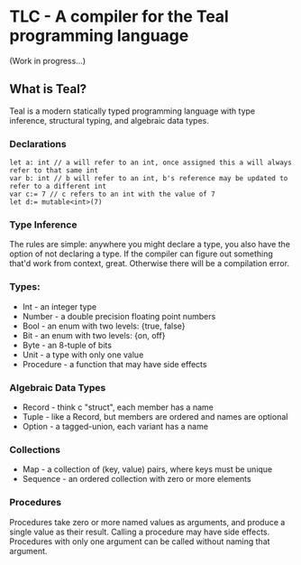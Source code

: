 # TLC - A compiler for the Teal programming language

(Work in progress...)

## What is Teal?
Teal is a modern statically typed programming language with type inference, structural typing, and algebraic data types.

### Declarations
```
let a: int // a will refer to an int, once assigned this a will always refer to that same int
var b: int // b will refer to an int, b's reference may be updated to refer to a different int
var c:= 7 // c refers to an int with the value of 7
let d:= mutable<int>(7)
```

### Type Inference
The rules are simple: anywhere you might declare a type, you also have the option of not declaring a type. If the compiler can figure out something that'd work from context, great. Otherwise there will be a compilation error.


### Types:
* Int - an integer type
* Number - a double precision floating point numbers
* Bool - an enum with two levels: {true, false}
* Bit - an enum with two levels: {on, off}
* Byte - an 8-tuple of bits
* Unit - a type with only one value
* Procedure - a function that may have side effects


### Algebraic Data Types
* Record - think c "struct", each member has a name
* Tuple - like a Record, but members are ordered and names are optional
* Option - a tagged-union, each variant has a name

### Collections
* Map - a collection of (key, value) pairs, where keys must be unique
* Sequence - an ordered collection with zero or more elements


### Procedures
Procedures take zero or more named values as arguments, and produce a single value as their result. Calling a procedure may have side effects. Procedures with only one argument can be called without naming that argument.
